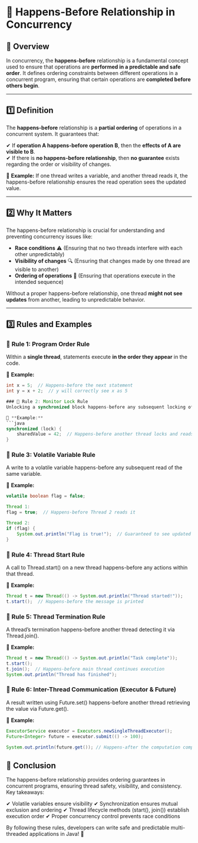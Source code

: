 # 🔄 Happens-Before Relationship in Concurrency  

## 📌 Overview  
In concurrency, the **happens-before** relationship is a fundamental concept used to ensure that operations are **performed in a predictable and safe order**. It defines ordering constraints between different operations in a concurrent program, ensuring that certain operations are **completed before others begin**.  

---

## 1️⃣ Definition  
The **happens-before** relationship is a **partial ordering** of operations in a concurrent system. It guarantees that:  

✔ If **operation A happens-before operation B**, then the **effects of A are visible to B**.  
✔ If there is **no happens-before relationship**, then **no guarantee** exists regarding the order or visibility of changes.  

📝 **Example:** If one thread writes a variable, and another thread reads it, the happens-before relationship ensures the read operation sees the updated value.  

---

## 2️⃣ Why It Matters  
The happens-before relationship is crucial for understanding and preventing concurrency issues like:  

- **Race conditions** ⚠ (Ensuring that no two threads interfere with each other unpredictably)  
- **Visibility of changes** 🔍 (Ensuring that changes made by one thread are visible to another)  
- **Ordering of operations** 🔄 (Ensuring that operations execute in the intended sequence)  

Without a proper happens-before relationship, one thread **might not see updates** from another, leading to unpredictable behavior.  

---

## 3️⃣ Rules and Examples  

### 🔹 **Rule 1: Program Order Rule**  
Within a **single thread**, statements execute **in the order they appear** in the code.  

📝 **Example:**  
```java
int x = 5;  // Happens-before the next statement
int y = x + 2;  // y will correctly see x as 5

### 🔹 Rule 2: Monitor Lock Rule
Unlocking a synchronized block happens-before any subsequent locking of the same monitor.

📝 **Example:**  
```java
synchronized (lock) {
    sharedValue = 42;  // Happens-before another thread locks and reads sharedValue
}
```

### 🔹 Rule 3: Volatile Variable Rule
A write to a volatile variable happens-before any subsequent read of the same variable.

📝 **Example:**  
```java
volatile boolean flag = false;

Thread 1: 
flag = true;  // Happens-before Thread 2 reads it

Thread 2:
if (flag) {
    System.out.println("Flag is true!");  // Guaranteed to see updated value
}
```
### 🔹 Rule 4: Thread Start Rule
A call to Thread.start() on a new thread happens-before any actions within that thread.

📝 **Example:**  
```java
Thread t = new Thread(() -> System.out.println("Thread started!"));
t.start();  // Happens-before the message is printed
```

### 🔹 Rule 5: Thread Termination Rule
A thread’s termination happens-before another thread detecting it via Thread.join().

📝 **Example:**

```java
Thread t = new Thread(() -> System.out.println("Task complete"));
t.start();
t.join();  // Happens-before main thread continues execution
System.out.println("Thread has finished");
```

### 🔹 Rule 6: Inter-Thread Communication (Executor & Future)
A result written using Future.set() happens-before another thread retrieving the value via Future.get().

📝 **Example:**
```java
ExecutorService executor = Executors.newSingleThreadExecutor();
Future<Integer> future = executor.submit(() -> 100);

System.out.println(future.get()); // Happens-after the computation completes
```

## 🏁 Conclusion
The happens-before relationship provides ordering guarantees in concurrent programs, ensuring thread safety, visibility, and consistency. Key takeaways:

✔ Volatile variables ensure visibility
✔ Synchronization ensures mutual exclusion and ordering
✔ Thread lifecycle methods (start(), join()) establish execution order
✔ Proper concurrency control prevents race conditions

By following these rules, developers can write safe and predictable multi-threaded applications in Java! 🚀
